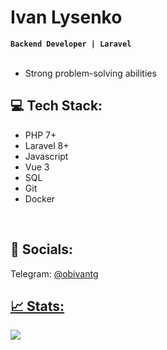 
<h1>Ivan Lysenko</h1>
<strong><code>Backend Developer | Laravel</code></strong><br><br>
<ul>
  <li> Strong problem-solving abilities </li>
</ul>

<h2 class="markdown-body">💻 Tech Stack:</h2>
<ul>
  <li> PHP 7+ </li>
  <li> Laravel 8+ </li>
  <li> Javascript </li>
  <li> Vue 3 </li>
  <li> SQL </li>
  <li> Git </li>
  <li> Docker </li>
</ul>




<br>
<h2>🌌 Socials:</h2>
Telegram: <a href="https://t.me/@obivantg">@obivantg</p>
  
<h2>📈 Stats:</h2>
<img src="https://github-readme-stats.vercel.app/api?username=abstract-point&show_icons=true&theme=great-gatsby">

<!---
Ivan-Lysenko/Ivan-Lysenko is a ✨ special ✨ repository because its `README.md` (this file) appears on your GitHub profile.
You can click the Preview link to take a look at your changes.
--->
